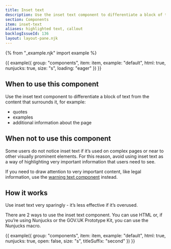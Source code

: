 ```yaml
---
title: Inset text
description: Use the inset text component to differentiate a block of text from the content that surrounds it
section: Components
item: inset-text
aliases: highlighted text, callout
backlogIssueId: 136
layout: layout-pane.njk
---
```


{% from "_example.njk" import example %}

{{ example({ group: "components", item: item, example: "default", html: true, nunjucks: true, size: "s", loading: "eager" }) }}

## When to use this component

Use the inset text component to differentiate a block of text from the content that surrounds it, for example:

- quotes
- examples
- additional information about the page

## When not to use this component

Some users do not notice inset text if it’s used on complex pages or near to other visually prominent elements. For this reason, avoid using inset text as a way of highlighting very important information that users need to see.

If you need to draw attention to very important content, like legal information, use the [warning text component](/components/warning-text/) instead.

## How it works

Use inset text very sparingly - it’s less effective if it’s overused.

There are 2 ways to use the inset text component. You can use HTML or, if you’re using Nunjucks or the GOV.UK Prototype Kit, you can use the Nunjucks macro.

{{ example({ group: "components", item: item, example: "default", html: true, nunjucks: true, open: false, size: "s", titleSuffix: "second" }) }}
